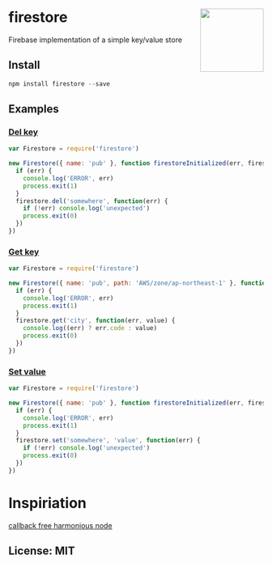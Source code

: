 # firestore <img src="https://raw.githubusercontent.com/yieme/firestore/master/firestore.png" align="right" height="125">
Firebase implementation of a simple key/value store

## Install

```js
npm install firestore --save
```
<!-- EXAMPLES:BEGIN -->
## Examples

### [Del key](examples/del-key.js)

```js
var Firestore = require('firestore')

new Firestore({ name: 'pub' }, function firestoreInitialized(err, firestore) {
  if (err) {
    console.log('ERROR', err)
    process.exit(1)
  }
  firestore.del('somewhere', function(err) {
    if (!err) console.log('unexpected')
    process.exit(0)
  })
})
```

### [Get key](examples/get-key.js)

```js
var Firestore = require('firestore')

new Firestore({ name: 'pub', path: 'AWS/zone/ap-northeast-1' }, function firestoreInitialized(err, firestore) {
  if (err) {
    console.log('ERROR', err)
    process.exit(1)
  }
  firestore.get('city', function(err, value) {
    console.log((err) ? err.code : value)
    process.exit(0)
  })
})
```

### [Set value](examples/set-value.js)

```js
var Firestore = require('firestore')

new Firestore({ name: 'pub' }, function firestoreInitialized(err, firestore) {
  if (err) {
    console.log('ERROR', err)
    process.exit(1)
  }
  firestore.set('somewhere', 'value', function(err) {
    if (!err) console.log('unexpected')
    process.exit(0)
  })
})
```
<!-- EXAMPLES:END -->
# Inspiriation

[callback free harmonious node](http://zef.me/6096/callback-free-harmonious-node-js/)

## License: MIT
